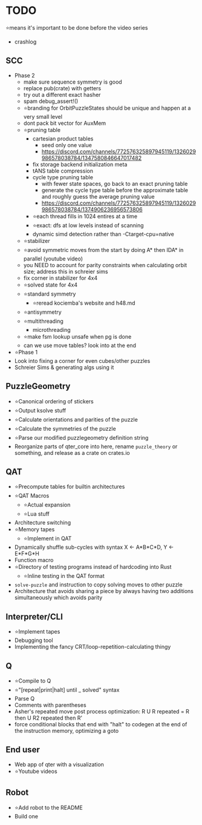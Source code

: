 <!-- cspell:disable -->

# TODO

⭐means it's important to be done before the video series

- crashlog

## SCC

- Phase 2
  - make sure sequence symmetry is good
  - replace pub(crate) with getters
  - try out a different exact hasher
  - spam debug_assert!()
  - ⭐branding for OrbitPuzzleStates should be unique and happen at a very small level
  - dont pack bit vector for AuxMem
  - ⭐pruning table
    - cartesian product tables
      - seed only one value
      - <https://discord.com/channels/772576325897945119/1326029986578038784/1347580846647017482>
    - fix storage backend initialization meta
    - tANS table compression
    - cycle type pruning table
      - with fewer state spaces, go back to an exact pruning table
      - generate the cycle type table before the approximate table and roughly guess the average pruning value
      - <https://discord.com/channels/772576325897945119/1326029986578038784/1374906236956573806>
    - ⭐each thread fills in 1024 entires at a time
    - ⭐exact: dfs at low levels instead of scanning
    - dynamic simd detection rather than -Ctarget-cpu=native
  - ⭐stabilizer
  - ⭐avoid symmetric moves from the start by doing A\* then IDA\* in parallel (youtube video)
  - you NEED to account for parity constraints when calculating orbit size; address this in schreier sims
  - fix corner in stabilizer for 4x4
  - ⭐solved state for 4x4
  - ⭐standard symmetry
    - ⭐reread kociemba's website and h48.md
  - ⭐antisymmetry
  - ⭐multithreading
    - microthreading
  - ⭐make fsm lookup unsafe when pg is done
  - can we use move tables? look into at the end
- ⭐Phase 1
- Look into fixing a corner for even cubes/other puzzles
- Schreier Sims & generating algs using it

## PuzzleGeometry

- ⭐Canonical ordering of stickers
- ⭐Output ksolve stuff
- ⭐Calculate orientations and parities of the puzzle
- ⭐Calculate the symmetries of the puzzle
- ⭐Parse our modified puzzlegeometry definition string
- Reorganize parts of qter_core into here, rename `puzzle_theory` or something, and release as a crate on crates.io

## QAT

- ⭐Precompute tables for builtin architectures
- ⭐QAT Macros
  - ⭐Actual expansion
  - ⭐Lua stuff
- Architecture switching
- ⭐Memory tapes
  - ⭐Implement in QAT
- Dynamically shuffle sub-cycles with syntax X ← A\*B\*C\*D, Y ← E\*F\*G\*H
- Function macro
- ⭐Directory of testing programs instead of hardcoding into Rust
  - ⭐Inline testing in the QAT format
- `solve-puzzle` and instruction to copy solving moves to other puzzle
- Architecture that avoids sharing a piece by always having two additions simultaneously which avoids parity

## Interpreter/CLI

- ⭐Implement tapes
- Debugging tool
- Implementing the fancy CRT/loop-repetition-calculating thingy

## Q

- ⭐Compile to Q
- ⭐"[repeat|print|halt] until _ solved" syntax
- Parse Q
- Comments with parentheses
- Asher's repeated move post process optimization: R U R repeated = R then U R2 repeated then R'
- force conditional blocks that end with "halt" to codegen at the end of the instruction memory, optimizing a goto

## End user

- Web app of qter with a visualization
- ⭐Youtube videos

## Robot

- ⭐Add robot to the README
- Build one
